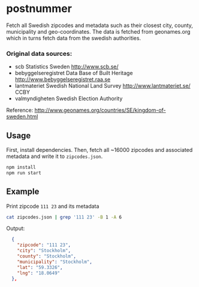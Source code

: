 # postnummer

Fetch all Swedish zipcodes and metadata such as their closest city, county, municipality and geo-coordinates. The data is fetched from geonames.org which in turns fetch data from the swedish authorities.

### Original data sources:
- scb	Statistics Sweden	http://www.scb.se/
- bebyggelseregistret	Data Base of Built Heritage	http://www.bebyggelseregistret.raa.se
- lantmateriet	Swedish National Land Survey	http://www.lantmateriet.se/	CCBY
- valmyndigheten	Swedish Election Authority

Reference: http://www.geonames.org/countries/SE/kingdom-of-sweden.html

## Usage
First, install dependencies. Then, fetch all ~16000 zipcodes and associated metadata and write it to `zipcodes.json`.
```bash
npm install
npm run start
```
## Example
Print zipcode `111 23` and its metadata
```bash
cat zipcodes.json | grep '111 23' -B 1 -A 6
```
Output:
```json
  {
    "zipcode": "111 23",
    "city": "Stockholm",
    "county": "Stockholm",
    "municipality": "Stockholm",
    "lat": "59.3326",
    "lng": "18.0649"
  },
```